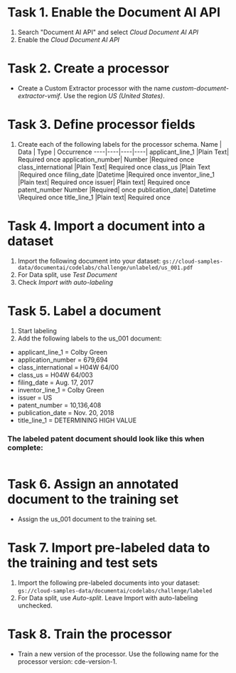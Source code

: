 # Task 1. Enable the Document AI API
1. Search "Document AI API" and select *Cloud Document AI API*
2. Enable the *Cloud Document AI API*

# Task 2. Create a processor
- Create a Custom Extractor processor with the name *custom-document-extractor-vmif*. Use the region *US (United States)*.

# Task 3. Define processor fields
1. Create each of the following labels for the processor schema.
Name |	Data | Type |	Occurrence
----|----|----|----|
applicant_line_1	|Plain Text|	Required once
application_number|	Number	|Required once
class_international	|Plain Text|	Required once
class_us	|Plain Text	|Required once
filing_date	|Datetime	|Required once
inventor_line_1	|Plain text|	Required once
issuer|	Plain text|	Required once
patent_number	Number	|Required| once
publication_date|	Datetime	\Required once
title_line_1	|Plain text|	Required once

# Task 4. Import a document into a dataset
1. Import the following document into your dataset:
`gs://cloud-samples-data/documentai/codelabs/challenge/unlabeled/us_001.pdf`
2. For Data split, use *Test Document*
3. Check *Import with auto-labeling*

# Task 5. Label a document
1. Start labeling
2. Add the following labels to the us_001 document:
- applicant_line_1 = Colby Green
- application_number = 679,694
- class_international = H04W 64/00
- class_us = H04W 64/003
- filing_date = Aug. 17, 2017
- inventor_line_1 = Colby Green
- issuer = US
- patent_number = 10,136,408
- publication_date = Nov. 20, 2018
- title_line_1 = DETERMINING HIGH VALUE

### The labeled patent document should look like this when complete:
<img labeling.png>

# Task 6. Assign an annotated document to the training set
- Assign the us_001 document to the training set.

# Task 7. Import pre-labeled data to the training and test sets
1. Import the following pre-labeled documents into your dataset:
`gs://cloud-samples-data/documentai/codelabs/challenge/labeled`
2. For Data split, use *Auto-split*. Leave Import with auto-labeling unchecked.

# Task 8. Train the processor
- Train a new version of the processor. Use the following name for the processor version: cde-version-1.
